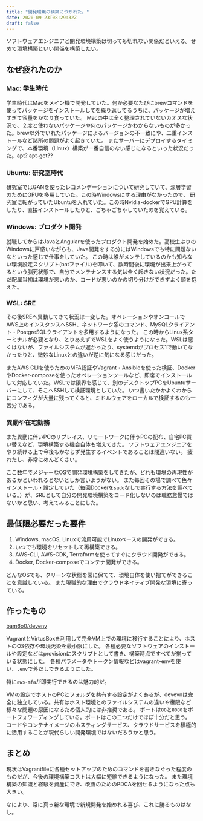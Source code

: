 ```yaml
---
title: "開発環境の構築につかれた。"
date: 2020-09-23T08:29:32Z
draft: false
---
```


ソフトウェアエンジニアと開発環境構築は切っても切れない関係だといえる。せめて環境構築といい関係を構築したい。

## なぜ疲れたのか

### Mac: 学生時代
学生時代はMacをメイン機で開発していた。何か必要なたびにbrewコマンドを使ってパッケージをインストールしてを繰り返してるうちに、パッケージが増えすぎて容量をかなり食っていた。
Macの中は全く整理されていないカオスな状況で、２度と使わないパッケージや何のパッケージかわからないものが多かった。brew以外でいれたパッケージによるバージョンの不一致にや、二重インストールなど諸所の問題がよく起きていた。
またサーバーにデプロイするタイミングで、本番環境（Linux）構築が一番自信のない感じになるといった状況だった。apt? apt-get??

### Ubuntu: 研究室時代
研究室ではGANを使ったレコメンデーションについて研究していて、深層学習のためにGPUを多用していた。この時Windowsにする理由がなかったので、
研究室に転がっていたUbuntuを入れていた。この時Nvidia-dockerでGPU計算をしたり、直接インストールしたりと、ごちゃごちゃしていたのを覚えている。

### Windows: プロダクト開発
就職してからはJavaとAngularを使ったプロダクト開発を始めた。高校生ぶりのWindowsに戸惑いながらも、Java開発をする分にはWindowsでも特に問題ないなといった感じで仕事をしていた。
この時は誰がメンテしているのかも知らない環境設定スクリプト(batファイル)を叩いて、数時間後に環境が出来上がってるという脳死状態で、自分でメンテナンスする気は全く起きない状況だった。ただ配属当初は環境が悪いのか、コードが悪いのかの切り分けができずよく頭を抱えた。

### WSL: SRE
その後SREへ異動してきて状況は一変した。オペレーションやオンコールでAWS上のインスタンスへSSH、ネットワーク系のコマンド、MySQLクライアント・PostgreSQLクライアントを多用するようになった。
この時からLinux系ターミナルが必要となり、とりあえずでWSLをよく使うようになった。WSLは悪くはないが、ファイルシステムが遅かったり、systemdがプロセス1で動いてなかったりと、微妙なLinuxとの違いが逆に気になる感じだった。

またAWS CLIを使うためのMFA認証やVagrant・Ansibleを使った検証、DockerやDocker-composeを使ったオペレーションツールなど、即席でインストールして対応していた。WSLでは限界を感じて、別のデスクトップPCをUbuntuサーバーにして、そこへSSHして検証環境としていた。
いつ書いたかかよくわからにコンフィグが大量に残ってくると、ミドルウェアをローカルで検証するのも一苦労である。

### 異動や在宅勤務
また異動に伴いPCのリプレイス、リモートワークに伴うPCの配布、自宅PC買い替えなど、環境構築する機会自体も増えてきた。
ソフトウェアエンジニアをやり続ける上で今後もかならず発生するイベントであることは間違いない。
疲れたし、非常にめんどくさい。

ここ数年でメジャーなOSで開発環境構築をしてきたが、どれも環境の再現性があるかといわれるとないとしか言いようがない。
また毎回その場で調べて色々インストール・設定していた（毎回Dockerを`sudo`なしで実行する方法を調べている。）が、SREとして自分の開発環境構築をコード化しないのは職務怠慢ではないかと思い、考えてみることにした。


## 最低限必要だった要件

1. Windows, macOS, Linuxで流用可能でLinuxベースの開発ができる。
2. いつでも環境をリセットして再構築できる。
3. AWS-CLI, AWS-CDK, Terraformを使ってすぐにクラウド開発ができる。
4. Docker, Docker-composeでコンテナ開発ができる。

どんなOSでも、クリーンな状態を常に保てて、環境自体を使い捨てができることを意識している。
また現職的な理由でクラウドネイティブ開発な環境に寄っている。

## 作ったもの
[bam6o0/devenv](https://github.com/bam6o0/devenv)

VagrantとVirtusBoxを利用して完全VM上での環境に移行することにより、ホストのOS依存や環境汚染を最小限にした。
各種必要なソフトウェアのインストールや設定などはprovisionにスクリプトとして書き、構築時点ですべてが揃っている状態にした。
各種パラメータやトークン情報などはvagrant-envを使い、`.env`で外だしできるようにした。

特に`aws-mfa`が即実行できるのは魅力的だ。

VMの設定でホストのPCとフォルダを共有する設定がよくあるが、devevnは完全に独立している。共有はホスト環境とのファイルシステムの違いや権限など様々な問題の原因になるため個人的には非推奨である。
ポートは`80`と`8080`をポートフォワーディングしている。ポートはこの二つだけでほぼ十分だと思う。
コードやコンテナイメージのホスティングサービス、クラウドサービスを積極的に活用することが現代らしい開発環境ではないだろうかと思う。


## まとめ
現状はVagrantfileに各種セットアップのためのコマンドを書きなぐった程度のものだが、今後の環境構築コストは大幅に短縮できるようになった。
また環境構築の知識と経験を資産にでき、改善のためのPDCAを回せるようになった点も大きい。

なにより、常に真っ新な環境で新規開発を始めれる喜び、これに勝るものはなし。